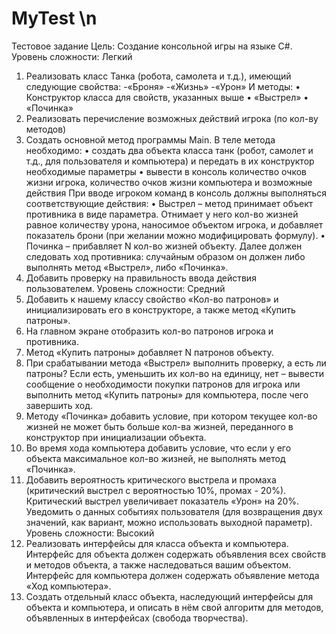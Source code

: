 # MyTest \n
Тестовое задание
Цель: Создание консольной игры на языке C#. 
Уровень сложности: Легкий
1.	Реализовать класс Танка (робота, самолета и т.д.), имеющий следующие свойства:
-«Броня»
-«Жизнь»
-«Урон»
И методы: 
•	Конструктор класса для свойств, указанных выше
•	«Выстрел»
•	«Починка»
2.	Реализовать перечисление возможных действий игрока (по кол-ву методов)
3.	Создать основной метод программы Main. В теле метода необходимо:
•	создать два объекта класса танк (робот, самолет и т.д., для пользователя и компьютера) и передать в их конструктор необходимые параметры
•	вывести в консоль количество очков жизни игрока, количество очков жизни компьютера и возможные действия
При вводе игроком команд в консоль должны выполняться соответствующие действия: 
•	Выстрел – метод принимает объект противника в виде параметра. Отнимает у него кол-во жизней равное количеству урона, наносимое объектом игрока, и добавляет показатель брони (при желании можно модифицировать формулу).
•	Починка – прибавляет N кол-во жизней объекту.
Далее должен следовать ход противника: случайным образом он должен либо выполнять метод «Выстрел», либо «Починка».
4.	Добавить проверку на правильность ввода действия пользователем.
Уровень сложности: Средний
1.	Добавить к нашему классу свойство «Кол-во патронов» и инициализировать его в конструкторе, а также метод «Купить патроны».
2.	На главном экране отобразить кол-во патронов игрока и противника.
3.	Метод «Купить патроны» добавляет N патронов объекту.
4.	При срабатывании метода «Выстрел» выполнить проверку, а есть ли патроны? Если есть, уменьшить их кол-во на единицу, нет – вывести сообщение о необходимости покупки патронов для игрока или выполнить метод «Купить патроны» для компьютера, после чего завершить ход.
5.	Методу «Починка» добавить условие, при котором текущее кол-во жизней не может быть больше кол-ва жизней, переданного в конструктор при инициализации объекта.
6.	Во время хода компьютера добавить условие, что если у его объекта максимальное кол-во жизней, не выполнять метод «Починка».
7.	Добавить вероятность критического выстрела и промаха (критический выстрел с вероятностью 10%, промах - 20%). Критический выстрел увеличивает показатель «Урон» на 20%. Уведомить о данных событиях пользователя (для возвращения двух значений, как вариант, можно использовать выходной параметр).
Уровень сложности: Высокий
1.	Реализовать интерфейсы для класса объекта и компьютера. Интерфейс для объекта должен содержать объявления всех свойств и методов объекта, а также наследоваться вашим объектом. Интерфейс для компьютера должен содержать объявление метода «Ход компьютера». 
2.	Создать отдельный класс объекта, наследующий интерфейсы для объекта и компьютера, и описать в нём свой алгоритм для методов, объявленных в интерфейсах (свобода творчества). 
